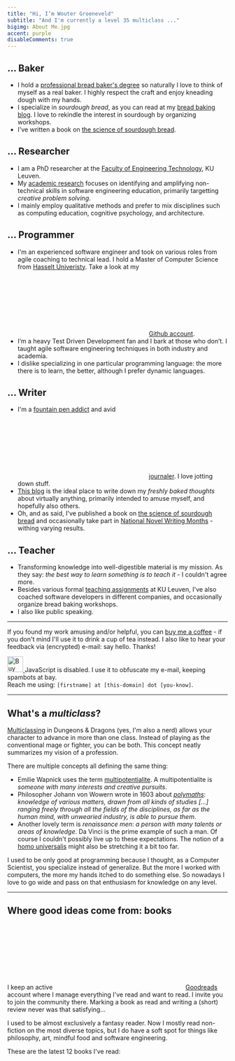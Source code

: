 ```yaml
---
title: "Hi, I’m Wouter Groeneveld"
subtitle: "And I'm currently a level 35 multiclass ..."
bigimg: About Me.jpg
accent: purple
disableComments: true
---
```


## ... Baker

* I hold a [professional bread baker's degree](/post/learning-to-become-a-baker/) so naturally I love to think of myself as a real baker. I highly respect the craft and enjoy kneading dough with my hands.
* I specialize in _sourdough bread_, as you can read at my [bread baking blog](https://redzuurdesem.be). I love to rekindle the interest in sourdough by organizing workshops. 
* I've written a book on [the science of sourdough bread](https://redzuurdesem.be/het-boek).

## ... Researcher

* I am a PhD researcher at the [Faculty of Engineering Technology](https://iiw.kuleuven.be/english), KU Leuven. 
* My [academic research](/research) focuses on identifying and amplifying non-technical skills in software engineering education, primarily targetting _creative problem solving_.
* I mainly employ qualitative methods and prefer to mix disciplines such as computing education, cognitive psychology, and architecture.

## ... Programmer

- I'm an experienced software engineer and took on various roles from agile coaching to technical lead. I hold a Master of Computer Science from [Hasselt Univeristy](https://www.uhasselt.be/edm). Take a look at my [<svg class='icon'><use xlink:href='#github'></use></svg>Github account](https://github.com/wgroeneveld).
- I’m a heavy Test Driven Development fan and I bark at those who don’t. I taught agile software engineering techniques in both industry and academia.
- I dislike specializing in one particular programming language: the more there is to learn, the better, although I prefer dynamic languages. 


## ... Writer

* I'm a [fountain pen addict](/post/fountain-pens-first-look/) and avid [<svg class='icon icon-text'><use xlink:href='#book'></use></svg>journaler](/post/journaling-in-practice/). I love jotting down stuff.
* [This blog](/post) is the ideal place to write down my _freshly baked thoughts_ about virtually anything, primarily intended to amuse myself, and hopefully also others.
* Oh, and as said, I've published a book on [the science of sourdough bread](https://redzuurdesem.be/het-boek) and occasionally take part in [National Novel Writing Months](https://nanowrimo.org) - withing varying results.

## ... Teacher

* Transforming knowledge into well-digestible material is my mission. As they say: _the best way to learn something is to teach it_ - I couldn't agree more.
* Besides various formal [teaching assignments](/teaching/) at KU Leuven, I've also coached software developers in different companies, and occasionally organize bread baking workshops.
* I also like public speaking.

---

If you found my work amusing and/or helpful, you can [buy me a coffee](https://ko-fi.com/woutergroeneveld) - if you don't mind I'll use it to drink a cup of tea instead. I also like to hear your feedback via (encrypted) e-mail: <a class="meel">say hello</a>. Thanks!

<a href='https://ko-fi.com/woutergroeneveld'>
    <img height='36' style='border:0px !important;height:36px;' src='/img/kofi.png' border='0' alt='Buy Me a Coffee' />
</a>

<noscript>
    JavaScript is disabled. I use it to obfuscate my e-mail, keeping spambots at bay. <br/>
    Reach me using: <code>[firstname] at [this-domain] dot [you-know]</code>.
</noscript>


---

## What's a _multiclass_?

[Multiclassing](https://en.wikipedia.org/wiki/Character_class_(Dungeons_%26_Dragons)#Multiclassing) in Dungeons & Dragons (yes, I'm also a nerd) allows your character to advance in more than one class. Instead of playing as the conventional mage or fighter, you can be both. This concept neatly summarizes my vision of a profession.

There are multiple concepts all defining the same thing:

- Emilie Wapnick uses the term [multipotentialite](https://puttylike.com/terminology/). A multipotentialite is _someone with many interests and creative pursuits_.
- Philosopher Johann von Wowern wrote in 1603 about [_polymaths_](https://en.wikipedia.org/wiki/Polymath): _knowledge of various matters, drawn from all kinds of studies [...] ranging freely through all the fields of the disciplines, as far as the human mind, with unwearied industry, is able to pursue them_.
- Another lovely term is _renaissance men_: _a person with many talents or areas of knowledge_. Da Vinci is the prime example of such a man. Of course I couldn't possibly live up to these expectations. The notion of a [homo universalis](https://it.wikipedia.org/wiki/Uomo_universale) might also be stretching it a bit too far. 


I used to be only good at programming because I thought, as a Computer Scientist, you specialize instead of generalize. But the more I worked with computers, the more my hands itched to do something else. So nowadays I love to go wide and pass on that enthusiasm for knowledge on any level.

---

## Where good ideas come from: books

I keep an active <a href="https://www.goodreads.com/user/show/5451893-wouter" target="_blank"><svg class='icon'><use xlink:href='#goodreads'></use></svg>Goodreads</a> account where I manage everything I've read and want to read. I invite you to join the community there. Marking a book as read and writing a (short) review never was that satisfying... 

I used to be almost exclusively a fantasy reader. Now I mostly read non-fiction on the most diverse topics, but I do have a soft spot for things like philosophy, art, mindful food and software engineering. 

These are the latest 12 books I've read:

</main>
<div id="gr_grid_widget_1496758344" class="goodreadswidget">
</div>

<script src="/js/goodreads.js" type="text/javascript" charset="utf-8"></script>

<main>
<p style="clear: both;">&nbsp;</p>
